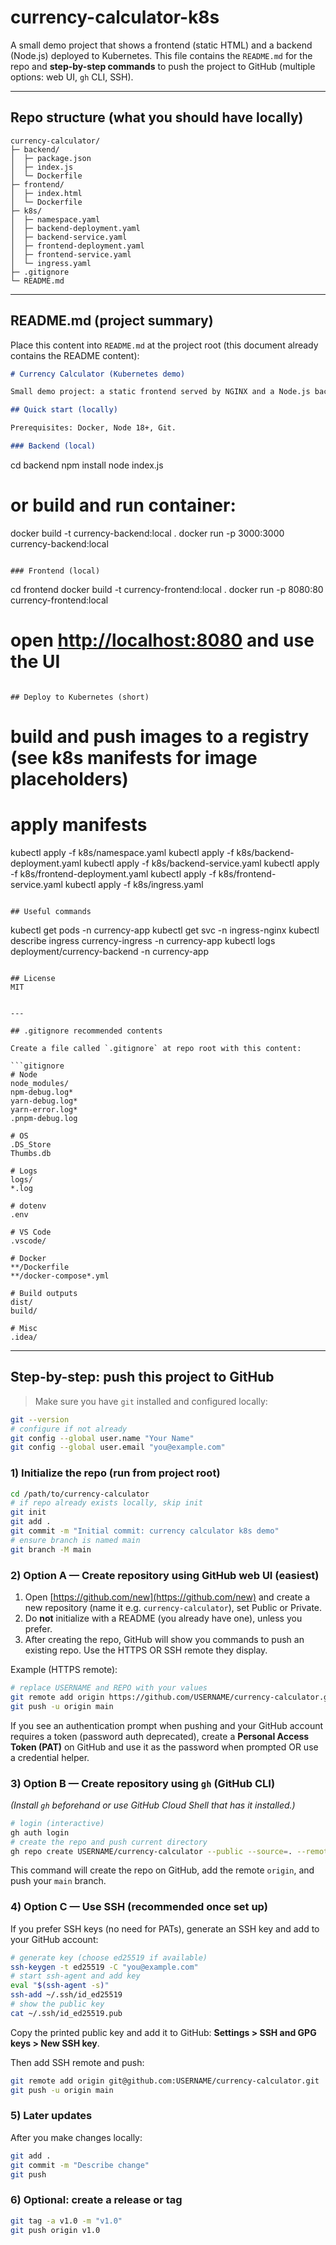 # currency-calculator-k8s

A small demo project that shows a frontend (static HTML) and a backend (Node.js) deployed to Kubernetes. This file contains the `README.md` for the repo and **step-by-step commands** to push the project to GitHub (multiple options: web UI, `gh` CLI, SSH).

---

## Repo structure (what you should have locally)

```
currency-calculator/
├─ backend/
│  ├─ package.json
│  ├─ index.js
│  └─ Dockerfile
├─ frontend/
│  ├─ index.html
│  └─ Dockerfile
├─ k8s/
│  ├─ namespace.yaml
│  ├─ backend-deployment.yaml
│  ├─ backend-service.yaml
│  ├─ frontend-deployment.yaml
│  ├─ frontend-service.yaml
│  └─ ingress.yaml
├─ .gitignore
└─ README.md
```

---

## README.md (project summary)

Place this content into `README.md` at the project root (this document already contains the README content):

```md
# Currency Calculator (Kubernetes demo)

Small demo project: a static frontend served by NGINX and a Node.js backend that proxies `exchangerate.host` convert endpoint. The app is packaged into Docker images and deployed to a Kubernetes cluster (GKE is used in examples).

## Quick start (locally)

Prerequisites: Docker, Node 18+, Git.

### Backend (local)
```

cd backend
npm install
node index.js

# or build and run container:

docker build -t currency-backend\:local .
docker run -p 3000:3000 currency-backend\:local

```

### Frontend (local)
```

cd frontend
docker build -t currency-frontend\:local .
docker run -p 8080:80 currency-frontend\:local

# open [http://localhost:8080](http://localhost:8080) and use the UI

```

## Deploy to Kubernetes (short)
```

# build and push images to a registry (see k8s manifests for image placeholders)

# apply manifests

kubectl apply -f k8s/namespace.yaml
kubectl apply -f k8s/backend-deployment.yaml
kubectl apply -f k8s/backend-service.yaml
kubectl apply -f k8s/frontend-deployment.yaml
kubectl apply -f k8s/frontend-service.yaml
kubectl apply -f k8s/ingress.yaml

```

## Useful commands
```

kubectl get pods -n currency-app
kubectl get svc -n ingress-nginx
kubectl describe ingress currency-ingress -n currency-app
kubectl logs deployment/currency-backend -n currency-app

```

## License
MIT
```

````

---

## .gitignore recommended contents

Create a file called `.gitignore` at repo root with this content:

```gitignore
# Node
node_modules/
npm-debug.log*
yarn-debug.log*
yarn-error.log*
.pnpm-debug.log

# OS
.DS_Store
Thumbs.db

# Logs
logs/
*.log

# dotenv
.env

# VS Code
.vscode/

# Docker
**/Dockerfile
**/docker-compose*.yml

# Build outputs
dist/
build/

# Misc
.idea/

````

---

## Step-by-step: push this project to GitHub

> Make sure you have `git` installed and configured locally:

```bash
git --version
# configure if not already
git config --global user.name "Your Name"
git config --global user.email "you@example.com"
```

### 1) Initialize the repo (run from project root)

```bash
cd /path/to/currency-calculator
# if repo already exists locally, skip init
git init
git add .
git commit -m "Initial commit: currency calculator k8s demo"
# ensure branch is named main
git branch -M main
```

### 2) Option A — Create repository using GitHub web UI (easiest)

1. Open [https://github.com/new](https://github.com/new) and create a new repository (name it e.g. `currency-calculator`), set Public or Private.
2. Do **not** initialize with a README (you already have one), unless you prefer.
3. After creating the repo, GitHub will show you commands to push an existing repo. Use the HTTPS OR SSH remote they display.

Example (HTTPS remote):

```bash
# replace USERNAME and REPO with your values
git remote add origin https://github.com/USERNAME/currency-calculator.git
git push -u origin main
```

If you see an authentication prompt when pushing and your GitHub account requires a token (password auth deprecated), create a **Personal Access Token (PAT)** on GitHub and use it as the password when prompted OR use a credential helper.

### 3) Option B — Create repository using `gh` (GitHub CLI)

*(Install `gh` beforehand or use GitHub Cloud Shell that has it installed.)*

```bash
# login (interactive)
gh auth login
# create the repo and push current directory
gh repo create USERNAME/currency-calculator --public --source=. --remote=origin --push
```

This command will create the repo on GitHub, add the remote `origin`, and push your `main` branch.

### 4) Option C — Use SSH (recommended once set up)

If you prefer SSH keys (no need for PATs), generate an SSH key and add to your GitHub account:

```bash
# generate key (choose ed25519 if available)
ssh-keygen -t ed25519 -C "you@example.com"
# start ssh-agent and add key
eval "$(ssh-agent -s)"
ssh-add ~/.ssh/id_ed25519
# show the public key
cat ~/.ssh/id_ed25519.pub
```

Copy the printed public key and add it to GitHub: **Settings > SSH and GPG keys > New SSH key**.

Then add SSH remote and push:

```bash
git remote add origin git@github.com:USERNAME/currency-calculator.git
git push -u origin main
```

### 5) Later updates

After you make changes locally:

```bash
git add .
git commit -m "Describe change"
git push
```

### 6) Optional: create a release or tag

```bash
git tag -a v1.0 -m "v1.0"
git push origin v1.0
